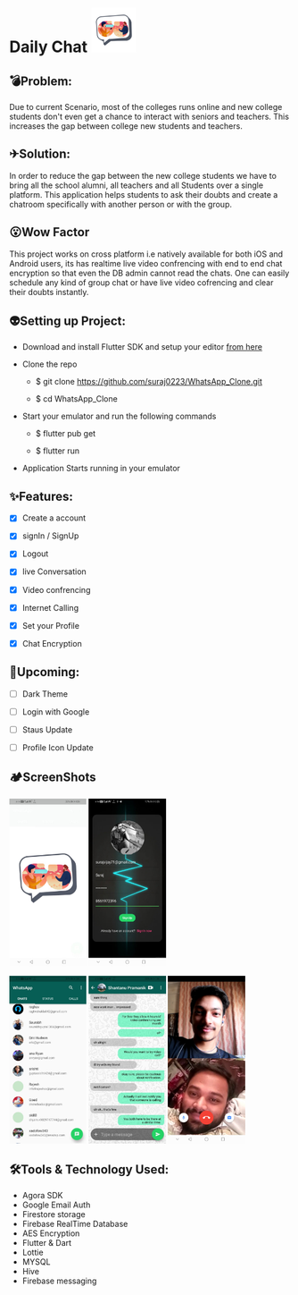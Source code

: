 # Daily Chat <img src="assets/images/appicon.png" width="80" height="80"/>

## 💣Problem:
Due to current Scenario, most of the colleges runs online and new college students don't even get a chance to interact with seniors and teachers. This increases the gap between college new students and teachers. 

## ✈Solution:
In order to reduce the gap between the new college students we have to bring all the school alumni, all teachers and all Students over a single platform. This application helps students to ask their doubts and create a chatroom specifically with another person or with the group. 

## 😮Wow Factor
This project works on cross platform i.e natively available for both iOS and Android users, its has realtime live video confrencing with end to end chat encryption so that even the DB admin cannot read the chats. One can easily schedule any kind of group chat or have live video cofrencing and clear their doubts instantly. 

## 👽Setting up Project:

- Download and install Flutter SDK and setup your editor [from here](https://flutter.dev/docs/get-started/install/windows)

- Clone the repo
  
  - $ git clone https://github.com/suraj0223/WhatsApp_Clone.git

  - $ cd WhatsApp_Clone

- Start your emulator and run the following commands

  - $ flutter pub get

  - $ flutter run

- Application Starts running in your emulator

## ✨Features:
- [X] Create a account
- [x] signIn / SignUp
- [x] Logout
- [X] live Conversation
- [X] Video confrencing
- [X] Internet Calling
- [X] Set your Profile
- [X] Chat Encryption


## 👀Upcoming:
- [ ] Dark Theme
- [ ] Login with Google
- [ ] Staus Update
- [ ] Profile Icon Update


## 🏕ScreenShots
<div style="margin:auto;display:block"

<div

<img
src="assets/images/splash_screen.jpeg" width="" height="300"
/>
<img
src="assets/images/signup_screen.jpg" width="" height="300"
/>
</div>

<div

<img src="assets/images/homeScreen.jpeg" width="" height="300"
/>
<img src="assets/images/chatScreen.jpeg" width="" height="300"
/>
<img src="assets/images/video_confrencing.jpg" width=""  height="300"
/>
</div>

## 🛠Tools & Technology Used:
- Agora SDK
- Google Email Auth
- Firestore storage
- Firebase RealTime Database
- AES Encryption
- Flutter & Dart
- Lottie
- MYSQL
- Hive
- Firebase messaging

